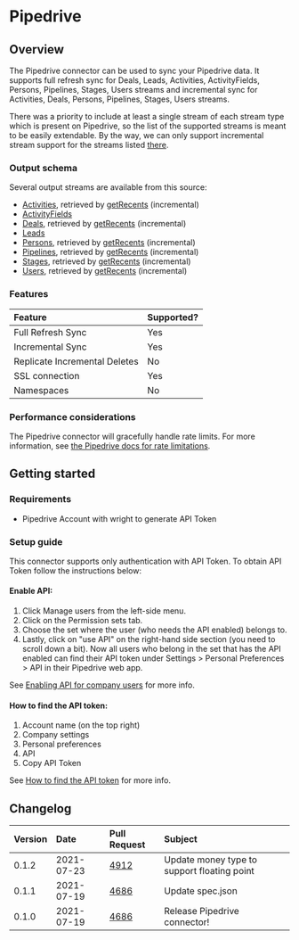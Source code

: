 # Pipedrive

## Overview

The Pipedrive connector can be used to sync your Pipedrive data. It supports full refresh sync for Deals, Leads, Activities, ActivityFields, 
Persons, Pipelines, Stages, Users streams and incremental sync for Activities, Deals, Persons, Pipelines, Stages, Users streams.

There was a priority to include at least a single stream of each stream type which is present on Pipedrive, so the list of the supported 
streams is meant to be easily extendable. By the way, we can only support incremental stream support for the streams listed 
[there](https://developers.pipedrive.com/docs/api/v1/Recents#getRecents). 

### Output schema

Several output streams are available from this source:

* [Activities](https://developers.pipedrive.com/docs/api/v1/Activities#getActivities), 
  retrieved by [getRecents](https://developers.pipedrive.com/docs/api/v1/Recents#getRecents) (incremental)
* [ActivityFields](https://developers.pipedrive.com/docs/api/v1/ActivityFields#getActivityFields)
* [Deals](https://developers.pipedrive.com/docs/api/v1/Deals#getDeals),
  retrieved by [getRecents](https://developers.pipedrive.com/docs/api/v1/Recents#getRecents) (incremental)
* [Leads](https://developers.pipedrive.com/docs/api/v1/Leads#getLeads)
* [Persons](https://developers.pipedrive.com/docs/api/v1/Persons#getPersons),
  retrieved by [getRecents](https://developers.pipedrive.com/docs/api/v1/Recents#getRecents) (incremental)
* [Pipelines](https://developers.pipedrive.com/docs/api/v1/Pipelines#getPipelines),
  retrieved by [getRecents](https://developers.pipedrive.com/docs/api/v1/Recents#getRecents) (incremental)
* [Stages](https://developers.pipedrive.com/docs/api/v1/Stages#getStages),
  retrieved by [getRecents](https://developers.pipedrive.com/docs/api/v1/Recents#getRecents) (incremental)
* [Users](https://developers.pipedrive.com/docs/api/v1/Users#getUsers),
  retrieved by [getRecents](https://developers.pipedrive.com/docs/api/v1/Recents#getRecents) (incremental)

### Features

| Feature | Supported? |
| :--- | :--- |
| Full Refresh Sync | Yes |
| Incremental Sync | Yes |
| Replicate Incremental Deletes | No |
| SSL connection | Yes |
| Namespaces | No |

### Performance considerations

The Pipedrive connector will gracefully handle rate limits. For more information, see [the Pipedrive docs for rate limitations](https://pipedrive.readme.io/docs/core-api-concepts-rate-limiting).

## Getting started

### Requirements

* Pipedrive Account with wright to generate API Token

### Setup guide

This connector supports only authentication with API Token. To obtain API Token follow the instructions below:

#### Enable API:
1. Click Manage users from the left-side menu.
1. Click on the Permission sets tab.
1. Choose the set where the user (who needs the API enabled) belongs to.
1. Lastly, click on "use API" on the right-hand side section (you need to scroll down a bit). 
   Now all users who belong in the set that has the API enabled can find their API token under 
   Settings > Personal Preferences > API in their Pipedrive web app.
   
See [Enabling API for company users](https://pipedrive.readme.io/docs/enabling-api-for-company-users) for more info.
   
#### How to find the API token:
1. Account name (on the top right)
1. Company settings
1. Personal preferences
1. API
1. Copy API Token

See [How to find the API token](https://pipedrive.readme.io/docs/how-to-find-the-api-token) for more info.


## Changelog

| Version | Date       | Pull Request | Subject |
| :------ | :--------  | :-----       | :------ |
| 0.1.2   | 2021-07-23 | [4912](https://github.com/airbytehq/airbyte/pull/4912) | Update money type to support floating point  |
| 0.1.1   | 2021-07-19 | [4686](https://github.com/airbytehq/airbyte/pull/4686) | Update spec.json |
| 0.1.0   | 2021-07-19 | [4686](https://github.com/airbytehq/airbyte/pull/4686) | Release Pipedrive connector! |